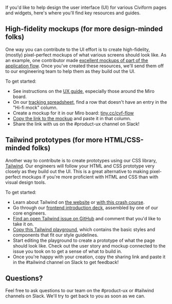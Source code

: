 If you'd like to help design the user interface (UI) for various Civiform pages and widgets, here's where you'll find key resources and guides.

## High-fidelity mockups (for more design-minded folks)

One way you can contribute to the UI effort is to create high-fidelity, (mostly) pixel-perfect mockups of what various screens should look like. As an example, one contributor made [excellent mockups of part of the application flow](https://miro.com/app/board/o9J_lXULxwE=/?moveToWidget=3074457357026727270&cot=14). Once you've created these resources, we'll send them off to our engineering team to help them as they build out the UI.

To get started:

* See instructions on the [UX guide](https://github.com/seattle-uat/civiform/wiki/UX-contribution-guide), especially those around the Miro board.
* On our [tracking spreadsheet](http://tiny.cc/cvf-ux-tracker), find a row that doesn't have an entry in the "Hi-fi mock" column.
* Create a mockup for it in our Miro board: [tiny.cc/cvf-flow](http://tiny.cc/cvf-flow)
* [Copy the link to the mockup](https://help.miro.com/hc/en-us/articles/360017572354-Internal-and-External-Linking) and paste it in that column.
* Share the link with us on the #product-ux channel on Slack!

## Tailwind prototypes (for more HTML/CSS-minded folks)

Another way to contribute is to create prototypes using our CSS library, [Tailwind](https://tailwindcss.com). Our engineers will follow your HTML and CSS prototype very closely as they build out the UI. This is a great alternative to making pixel-perfect mockups if you're more proficient with HTML and CSS than with visual design tools.

To get started:

* Learn about Tailwind on [the website](https://tailwindcss.com) or [with this crash course](https://morioh.com/p/39832809fef8).
* Go through our [frontend introduction deck](https://docs.google.com/presentation/d/1tPGOj26p1MzieN7vfTj4MhoAoytLWo4j78Us5Ku89x8/edit#slide=id.p), assembled by one of our core engineers.
* [Find an open Tailwind issue on GitHub](https://github.com/seattle-uat/civiform/labels/tailwind-css) and comment that you'd like to take it on.
* [Copy this Tailwind playground](https://play.tailwindcss.com/JzARWTvFQP?file=css), which contains the basic styles and components that fit our style guidelines.
* Start editing the playground to create a prototype of what the page should look like. Check out the user story and mockup connected to the issue you took on to get a sense of what to build in.
* Once you're happy with your creation, copy the sharing link and paste it in the #tailwind channel on Slack to get feedback!

## Questions?

Feel free to ask questions to our team on the #product-ux or #tailwind channels on Slack. We'll try to get back to you as soon as we can.

